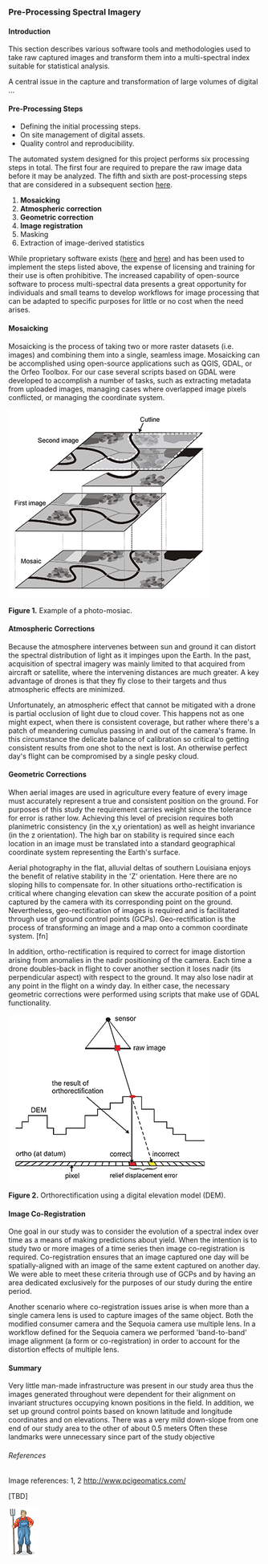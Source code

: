 ### Pre-Processing Spectral Imagery

#### Introduction

This section describes various software tools and methodologies used to take raw captured images 
and transform them into a multi-spectral index suitable for statistical analysis.  

A central issue in the capture and transformation of large volumes of digital ...

#### Pre-Processing Steps

* Defining the initial processing steps. 
* On site management of digital assets. 
* Quality control and reproducibility. 

The automated system designed for this project performs six processing steps in total. The first four are required to 
prepare the raw image data before it may be analyzed. The fifth and sixth are post-processing steps that are 
considered in a subsequent section [here]().

1. __Mosaicking__
2. __Atmospheric correction__
3. __Geometric correction__
4. __Image registration__ 
5. Masking
6. Extraction of image-derived statistics

While proprietary software exists ([here](arcgis) and [here](pix4d)) and has been used to implement the steps listed above, 
the expense of licensing and training for their use is often prohibitive. The increased capability of open-source software 
to process multi-spectral data presents a great opportunity for individuals and small teams to develop workflows 
for image processing that can be adapted to specific purposes for little or no cost when the need arises. 

#### Mosaicking

Mosaicking is the process of taking two or more raster datasets (i.e. images) and combining them into a single, seamless image. 
Mosaicking can be accomplished using open-source applications such as QGIS, GDAL, or the Orfeo Toolbox. For our case several 
scripts based on GDAL were developed to  accomplish a number of tasks, such as extracting metadata from 
uploaded images, managing cases where overlapped image pixels conflicted, or managing the coordinate system.   

![](img/mosaic.png)

__Figure 1.__ Example of a photo-mosiac. 

#### Atmospheric Corrections

Because the atmosphere intervenes between sun and ground it can distort the spectral distribution of light as it impinges upon 
the Earth. In the past, acquisition of spectral imagery was mainly limited to that acquired from aircraft or satellite, 
where the intervening distances are much greater. A key advantage of drones is that they fly close to their targets and 
thus atmospheric effects are minimized. 

Unfortunately, an atmospheric effect that cannot be mitigated with a drone is partial occlusion of light due to 
cloud cover. This happens not as one might expect, when there is consistent coverage, but rather where there's a 
patch of meandering cumulus passing in and out of the camera's frame. In this circumstance the delicate balance of calibration
so critical to getting consistent results from one shot to the next is lost. An otherwise perfect day's flight can be 
compromised by a single pesky cloud. 

#### Geometric Corrections

When aerial images are used in agriculture every feature of every image must accurately represent a true and consistent 
position on the ground. For purposes of this study the requirement carries weight since the tolerance for error is 
rather low. Achieving this level of precision requires both planimetric consistency (in the x,y orientation) as well as 
height invariance (in the z orientation). The high bar on stability is required since each location in an image 
must be translated into a standard geographical coordinate system representing the Earth's surface. 

Aerial photography in the flat, alluvial deltas of southern Louisiana enjoys the benefit of relative stability in the 'Z' 
orientation. Here there are no sloping hills to compensate for. In other situations ortho-rectification is critical where changing
elevation can skew the accurate position of a point captured by the camera with its corresponding point on the ground. Nevertheless, geo-rectification of images is required and is facilitated through use of ground control 
points (GCPs). Geo-rectification is the process of transforming an image and a map onto a common coordinate system. [fn]

In addition, ortho-rectification is required to correct for image distortion arising from anomalies in the nadir positioning 
of the camera. Each time a drone doubles-back in flight to cover another section it loses nadir (its perpendicular aspect) 
with respect to the ground. It may also lose nadir at any point in the flight on a windy day. In either case, the necessary 
geometric corrections were performed using scripts that make use of GDAL functionality.        
  
![](img/ortho.png)

__Figure 2.__  Orthorectification using a digital elevation model (DEM). 

#### Image Co-Registration

One goal in our study was to consider the evolution of a spectral index over time as a means of making predictions about yield.
When the intention is to study two or more images of a time series then image co-registration is required. Co-registration 
ensures that an image captured one day will be spatially-aligned with an image of the same extent captured on another day. 
We were able to meet these criteria through use of GCPs and by having an area dedicated exclusively for the purposes of our 
study during the entire period.  

Another scenario where co-registration issues arise is when more than a single camera lens is used to capture images of the 
same object. Both the modified consumer camera and the Sequoia camera use multiple lens. In a workflow defined for the Sequoia 
camera we performed 'band-to-band' image alignment (a form or co-registration) in order to account for the distortion effects 
of multiple lens. 

#### Summary

Very little man-made infrastructure was present in our study area thus the images generated throughout were dependent 
for their alignment on invariant structures occupying known positions in the field. In addition, we set up ground 
control points based on known latitude and longitude coordinates and on elevations. There was a very mild down-slope from one
end of our study area to the other of about 0.5 meters Often these landmarks were unnecessary since part of the study objective 


###### References

Image references: 1, 2 http://www.pcigeomatics.com/

[TBD]

![](img/farmera.png) 